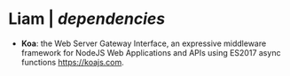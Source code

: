 
# Liam | <i>dependencies</i>

* <b>Koa</b>: the Web Server Gateway Interface, an expressive middleware framework for NodeJS Web Applications and APIs using ES2017 async functions <https://koajs.com>.
